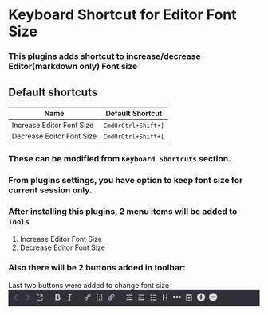# Keyboard Shortcut for Editor Font Size

### This plugins adds shortcut to increase/decrease Editor(markdown only) Font size

## Default shortcuts
| Name                      | Default Shortcut    
|---------------------------|---------------------
| Increase Editor Font Size | `CmdOrCtrl+Shift+]` 
| Decrease Editor Font Size | `CmdOrCtrl+Shift+[` 



### These can be modified from `Keyboard Shortcuts` section.


### From plugins settings, you have option to keep font size for current session only.  


### After installing this plugins, 2 menu items will be added to `Tools`
1. Increase Editor Font Size
2. Decrease Editor Font Size

### Also there will be 2 buttons added in toolbar: 
Last two buttons were added to change font size <br/>
![buttons-png](https://github.com/mak2002/joplin-font-size-shortcut/blob/110425f0394b224224fd15234017513b73bd9c4b/plugin-2-pic.png)
